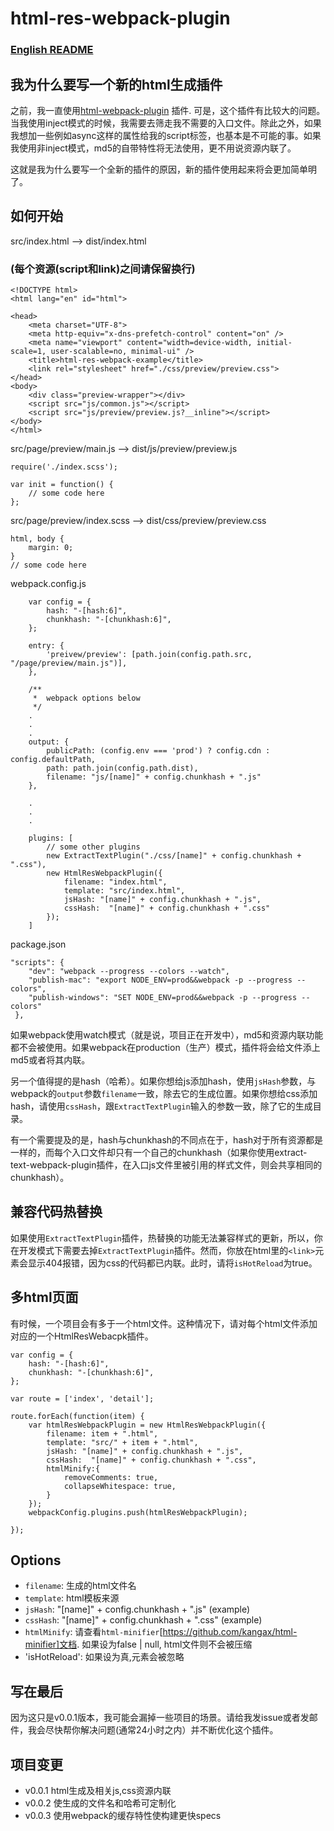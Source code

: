 # html-res-webpack-plugin

### [English README](https://github.com/lcxfs1991/html-res-webpack-plugin)

## 我为什么要写一个新的html生成插件

之前，我一直使用[html-webpack-plugin](https://github.com/ampedandwired/html-webpack-plugin) 插件. 可是，这个插件有比较大的问题。当我使用inject模式的时候，我需要去筛走我不需要的入口文件。除此之外，如果我想加一些例如async这样的属性给我的script标签，也基本是不可能的事。如果我使用非inject模式，md5的自带特性将无法使用，更不用说资源内联了。

这就是我为什么要写一个全新的插件的原因，新的插件使用起来将会更加简单明了。

## 如何开始

src/index.html
--> 
dist/index.html

### (每个资源(script和link)之间请保留换行)
```
<!DOCTYPE html>
<html lang="en" id="html">

<head>
    <meta charset="UTF-8">
    <meta http-equiv="x-dns-prefetch-control" content="on" />
    <meta name="viewport" content="width=device-width, initial-scale=1, user-scalable=no, minimal-ui" />
    <title>html-res-webpack-example</title>
    <link rel="stylesheet" href="./css/preview/preview.css">
</head>
<body>
    <div class="preview-wrapper"></div>
    <script src="js/common.js"></script>
    <script src="js/preview/preview.js?__inline"></script>
</body>
</html>
```

src/page/preview/main.js
-->
dist/js/preview/preview.js
```
require('./index.scss');

var init = function() {
    // some code here   
};
```

src/page/preview/index.scss
-->
dist/css/preview/preview.css
```
html, body {
    margin: 0;
}
// some code here
```

webpack.config.js
```
    var config = {
        hash: "-[hash:6]",
        chunkhash: "-[chunkhash:6]",
    };
    
    entry: {
		'preivew/preview': [path.join(config.path.src, "/page/preview/main.js")],
	},

    /**
     *  webpack options below
     */
    .
    .
    .
    output: {
        publicPath: (config.env === 'prod') ? config.cdn : config.defaultPath,
        path: path.join(config.path.dist),
        filename: "js/[name]" + config.chunkhash + ".js"
    },
    
    .
    .
    .

    plugins: [
        // some other plugins
        new ExtractTextPlugin("./css/[name]" + config.chunkhash + ".css"),
        new HtmlResWebpackPlugin({
            filename: "index.html",
            template: "src/index.html",
            jsHash: "[name]" + config.chunkhash + ".js",
            cssHash:  "[name]" + config.chunkhash + ".css"
        });
    ]
```

package.json
```
"scripts": {
    "dev": "webpack --progress --colors --watch",
    "publish-mac": "export NODE_ENV=prod&&webpack -p --progress --colors",
    "publish-windows": "SET NODE_ENV=prod&&webpack -p --progress --colors"
 },

```

如果webpack使用watch模式（就是说，项目正在开发中），md5和资源内联功能都不会被使用。如果webpack在production（生产）模式，插件将会给文件添上md5或者将其内联。

另一个值得提的是hash（哈希）。如果你想给js添加hash，使用`jsHash`参数，与webpack的`output`参数`filename`一致，除去它的生成位置。如果你想给css添加hash，请使用`cssHash`，跟`ExtractTextPlugin`输入的参数一致，除了它的生成目录。

有一个需要提及的是，hash与chunkhash的不同点在于，hash对于所有资源都是一样的，而每个入口文件却只有一个自己的chunkhash（如果你使用extract-text-webpack-plugin插件，在入口js文件里被引用的样式文件，则会共享相同的chunkhash）。

## 兼容代码热替换
如果使用`ExtractTextPlugin`插件，热替换的功能无法兼容样式的更新，所以，你在开发模式下需要去掉`ExtractTextPlugin`插件。然而，你放在html里的`<link>`元素会显示404报错，因为css的代码都已内联。此时，请将`isHotReload`为true。

## 多html页面
有时候，一个项目会有多于一个html文件。这种情况下，请对每个html文件添加对应的一个HtmlResWebacpk插件。

```
var config = {
    hash: "-[hash:6]",
    chunkhash: "-[chunkhash:6]",
};

var route = ['index', 'detail'];

route.forEach(function(item) {
    var htmlResWebpackPlugin = new HtmlResWebpackPlugin({
        filename: item + ".html",
        template: "src/" + item + ".html",
        jsHash: "[name]" + config.chunkhash + ".js",
        cssHash:  "[name]" + config.chunkhash + ".css",
        htmlMinify:{
            removeComments: true,
            collapseWhitespace: true,
        }
    });
    webpackConfig.plugins.push(htmlResWebpackPlugin);

});
```

## Options
- `filename`: 生成的html文件名
- `template`: html模板来源
- `jsHash`: "[name]" + config.chunkhash + ".js" (example)
- `cssHash`:  "[name]" + config.chunkhash + ".css" (example)
- `htmlMinify`: 请查看`html-minifier`[https://github.com/kangax/html-minifier]文档. 如果设为false | null, html文件则不会被压缩
- 'isHotReload': 如果设为真,<link>元素会被忽略

## 写在最后
因为这只是v0.0.1版本，我可能会漏掉一些项目的场景。请给我发issue或者发邮件，我会尽快帮你解决问题(通常24小时之内）并不断优化这个插件。


## 项目变更
- v0.0.1 html生成及相关js,css资源内联
- v0.0.2 使生成的文件名和哈希可定制化
- v0.0.3 使用webpack的缓存特性使构建更快specs
